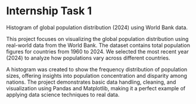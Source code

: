 # Internship Task 1 

Histogram of global population distribution (2024) using World Bank data.

This project focuses on visualizing the global population distribution using real-world data from the World Bank. The dataset contains total population figures for countries from 1960 to 2024. We selected the most recent year (2024) to analyze how populations vary across different countries.

A histogram was created to show the frequency distribution of population sizes, offering insights into population concentration and disparity among nations. The project demonstrates basic data handling, cleaning, and visualization using Pandas and Matplotlib, making it a perfect example of applying data science techniques to real data.

